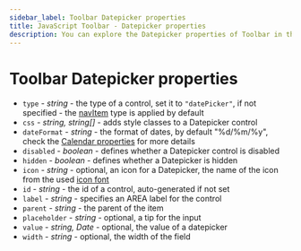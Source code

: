 ```yaml
---
sidebar_label: Toolbar Datepicker properties
title: JavaScript Toolbar - Datepicker properties
description: You can explore the Datepicker properties of Toolbar in the documentation of the DHTMLX JavaScript UI library. Browse developer guides and API reference, try out code examples and live demos, and download a free 30-day evaluation version of DHTMLX Suite 7.
---
```


# Toolbar Datepicker properties

- `type` - *string* - the type of a control, set it to `"datePicker"`, if not specified - the [navItem](../../../toolbar/navitem/) type is applied by default
- `css` - *string, string[]* - adds style classes to a Datepicker control
- `dateFormat` - *string* - the format of dates, by default "%d/%m/%y", check the [Calendar properties](calendar/api/calendar_dateformat_config.md) for more details
- `disabled` - *boolean* - defines whether a Datepicker control is disabled
- `hidden` - *boolean* - defines whether a Datepicker is hidden
- `icon` - *string* - optional, an icon for a Datepicker, the name of the icon from the used [icon font](helpers/icon.md)
- `id` - *string* - the id of a control, auto-generated if not set
- `label` - *string* - specifies an AREA label for the control
- `parent` - *string* - the parent of the item
- `placeholder` - *string* - optional, a tip for the input
- `value` - *string, Date* - optional, the value of a datepicker
- `width` - *string* - optional, the width of the field
